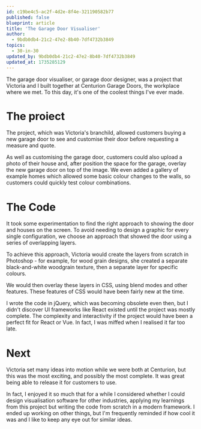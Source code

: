 ```yaml
---
id: c19be4c5-ac2f-4d2e-8f4e-321190582b77
published: false
blueprint: article
title: 'The Garage Door Visualiser'
author:
  - 9bdb0db4-21c2-47e2-8b40-7df4732b3849
topics:
  - 30-in-30
updated_by: 9bdb0db4-21c2-47e2-8b40-7df4732b3849
updated_at: 1735285129
---
```

The garage door visualiser, or garage door designer, was a project that Victoria and I built together at Centurion Garage Doors, the workplace where we met. To this day, it's one of the coolest things I've ever made. 

# The proiect
The project, which was Victoria's branchild, allowed customers buying a new garage door to see and customise their door before requesting a measure and quote.

As well as customising the garage door, customers could also upload a photo of their house and, after position the space for the garage, overlay the new garage door on top of the image. We even added a gallery of example homes which allowed some basic colour changes to the walls, so customers could quickly test colour combinations.

# The Code
It took some experimentation to find the right approach to showing the door and houses on the screen. To avoid needing to design a graphic for every single configuration, we choose an approach that showed the door using a series of overlapping layers.

To achieve this approach, Victoria would create the layers from scratch in Photoshop - for example, for wood grain designs, she created a separate black-and-white woodgrain texture, then a separate layer for specific colours. 

We would then overlay these layers in CSS, using blend modes and other features. These features of CSS would have been fairly new at the time.

I wrote the code in jQuery, which was becoming obsolete even then, but I didn't discover UI frameworks like React existed until the project was mostly complete. The complexity and interactivity if the project would have been a perfect fit for React or Vue. In fact, I was miffed when I realised it far too late.

# Next
Victoria set many ideas into motion while we were both at Centurion, but this was the most exciting, and possibly the most complete. It was great being able to release it for customers to use. 

In fact, I enjoyed it so much that for a while I considered whether I could design visualisation software for other industries, applying my learnings from this project but writing the code from scratch in a modern framework. I ended up working on other things, but I'm frequently reminded if how cool it was and I like to keep any eye out for similar ideas.